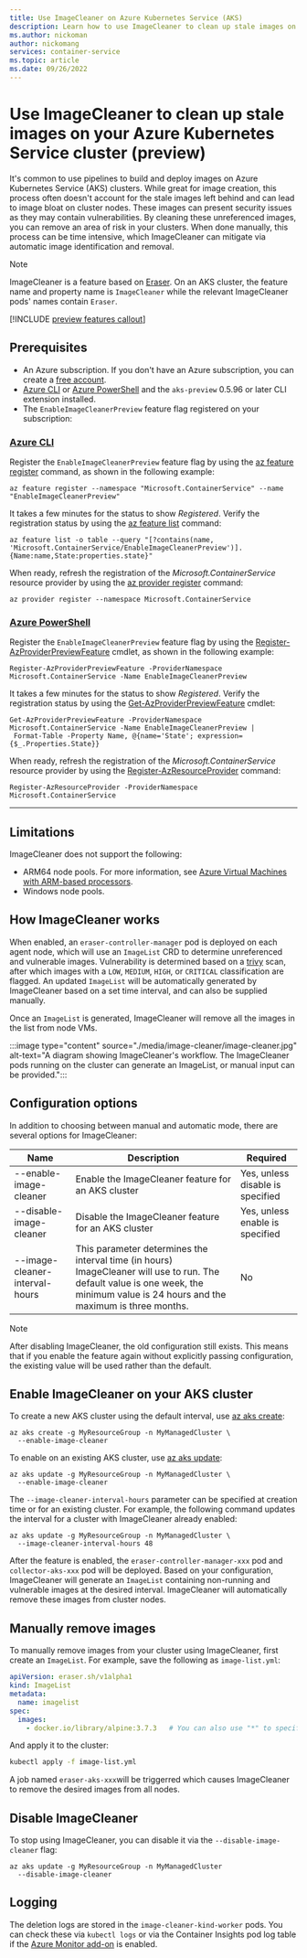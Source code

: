 ```yaml
---
title: Use ImageCleaner on Azure Kubernetes Service (AKS)
description: Learn how to use ImageCleaner to clean up stale images on Azure Kubernetes Service (AKS)
ms.author: nickoman
author: nickomang
services: container-service
ms.topic: article
ms.date: 09/26/2022
---
```


# Use ImageCleaner to clean up stale images on your Azure Kubernetes Service cluster (preview)

It's common to use pipelines to build and deploy images on Azure Kubernetes Service (AKS) clusters. While great for image creation, this process often doesn't account for the stale images left behind and can lead to image bloat on cluster nodes. These images can present security issues as they may contain vulnerabilities. By cleaning these unreferenced images, you can remove an area of risk in your clusters. When done manually, this process can be time intensive, which ImageCleaner can mitigate via automatic image identification and removal. 

> [!NOTE]
> ImageCleaner is a feature based on [Eraser](https://github.com/Azure/eraser). 
> On an AKS cluster, the feature name and property name is `ImageCleaner` while the relevant ImageCleaner pods' names contain `Eraser`.

[!INCLUDE [preview features callout](./includes/preview/preview-callout.md)]

## Prerequisites

* An Azure subscription. If you don't have an Azure subscription, you can create a [free account](https://azure.microsoft.com/free).
* [Azure CLI][azure-cli-install] or [Azure PowerShell][azure-powershell-install] and the `aks-preview` 0.5.96 or later CLI extension installed.
* The `EnableImageCleanerPreview` feature flag registered on your subscription:

### [Azure CLI](#tab/azure-cli)

Register the `EnableImageCleanerPreview` feature flag by using the [az feature register][az-feature-register] command, as shown in the following example:

```azurecli-interactive
az feature register --namespace "Microsoft.ContainerService" --name "EnableImageCleanerPreview"
```

It takes a few minutes for the status to show *Registered*. Verify the registration status by using the [az feature list][az-feature-list] command:

```azurecli-interactive
az feature list -o table --query "[?contains(name, 'Microsoft.ContainerService/EnableImageCleanerPreview')].{Name:name,State:properties.state}"
```

When ready, refresh the registration of the *Microsoft.ContainerService* resource provider by using the [az provider register][az-provider-register] command:

```azurecli-interactive
az provider register --namespace Microsoft.ContainerService
```

### [Azure PowerShell](#tab/azure-powershell)

Register the `EnableImageCleanerPreview` feature flag by using the [Register-AzProviderPreviewFeature][register-azproviderpreviewfeature] cmdlet, as shown in the following example:

```azurepowershell-interactive
Register-AzProviderPreviewFeature -ProviderNamespace Microsoft.ContainerService -Name EnableImageCleanerPreview
```

It takes a few minutes for the status to show *Registered*. Verify the registration status by using the [Get-AzProviderPreviewFeature][get-azproviderpreviewfeature] cmdlet:

```azurepowershell-interactive
Get-AzProviderPreviewFeature -ProviderNamespace Microsoft.ContainerService -Name EnableImageCleanerPreview |
 Format-Table -Property Name, @{name='State'; expression={$_.Properties.State}}
```

When ready, refresh the registration of the *Microsoft.ContainerService* resource provider by using the [Register-AzResourceProvider][register-azresourceprovider] command:

```azurepowershell-interactive
Register-AzResourceProvider -ProviderNamespace Microsoft.ContainerService
```

---

## Limitations

ImageCleaner does not support the following:

* ARM64 node pools. For more information, see [Azure Virtual Machines with ARM-based processors][arm-vms].
* Windows node pools.

## How ImageCleaner works

When enabled, an `eraser-controller-manager` pod is deployed on each agent node, which will use an `ImageList` CRD to determine unreferenced and vulnerable images. Vulnerability is determined based on a [trivy][trivy] scan, after which images with a `LOW`, `MEDIUM`, `HIGH`, or `CRITICAL` classification are flagged. An updated `ImageList` will be automatically generated by ImageCleaner based on a set time interval, and can also be supplied manually.

Once an `ImageList` is generated, ImageCleaner will remove all the images in the list from node VMs.


:::image type="content" source="./media/image-cleaner/image-cleaner.jpg" alt-text="A diagram showing ImageCleaner's workflow. The ImageCleaner pods running on the cluster can generate an ImageList, or manual input can be provided.":::

## Configuration options

In addition to choosing between manual and automatic mode, there are several options for ImageCleaner:

|Name|Description|Required|
|----|-----------|--------|
|--enable-image-cleaner|Enable the ImageCleaner feature for an AKS cluster|Yes, unless disable is specified|
|--disable-image-cleaner|Disable the ImageCleaner feature for an AKS cluster|Yes, unless enable is specified|
|--image-cleaner-interval-hours|This parameter determines the interval time (in hours) ImageCleaner will use to run. The default value is one week, the minimum value is 24 hours and the maximum is three months.|No|

> [!NOTE]
> After disabling ImageCleaner, the old configuration still exists. This means that if you enable the feature again without explicitly passing configuration, the existing value will be used rather than the default.

## Enable ImageCleaner on your AKS cluster

To create a new AKS cluster using the default interval, use [az aks create][az-aks-create]:

```azurecli-interactive
az aks create -g MyResourceGroup -n MyManagedCluster \ 
  --enable-image-cleaner 
```

To enable on an existing AKS cluster, use [az aks update][az-aks-update]:

```azurecli-interactive
az aks update -g MyResourceGroup -n MyManagedCluster \ 
  --enable-image-cleaner 
```

The `--image-cleaner-interval-hours` parameter can be specified at creation time or for an existing cluster. For example, the following command updates the interval for a cluster with ImageCleaner already enabled:

```azurecli-interactive
az aks update -g MyResourceGroup -n MyManagedCluster \
  --image-cleaner-interval-hours 48
```

After the feature is enabled, the `eraser-controller-manager-xxx` pod and `collector-aks-xxx` pod will be deployed.
Based on your configuration, ImageCleaner will generate an `ImageList` containing non-running and vulnerable images at the desired interval. ImageCleaner will automatically remove these images from cluster nodes.

## Manually remove images

To manually remove images from your cluster using ImageCleaner, first create an `ImageList`. For example, save the following as `image-list.yml`:

```yml
apiVersion: eraser.sh/v1alpha1
kind: ImageList
metadata:
  name: imagelist
spec:
  images:
    - docker.io/library/alpine:3.7.3   # You can also use "*" to specify all non-running images
```

And apply it to the cluster:

```bash
kubectl apply -f image-list.yml
```

A job named `eraser-aks-xxx`will be triggerred which causes ImageCleaner to remove the desired images from all nodes.

## Disable ImageCleaner

To stop using ImageCleaner, you can disable it via the `--disable-image-cleaner` flag:

```azurecli-interactive
az aks update -g MyResourceGroup -n MyManagedCluster
  --disable-image-cleaner
```

## Logging

The deletion logs are stored in the `image-cleaner-kind-worker` pods. You can check these via `kubectl logs` or via the Container Insights pod log table if the [Azure Monitor add-on](./monitor-aks.md) is enabled.

<!-- LINKS -->

[azure-cli-install]: /cli/azure/install-azure-cli
[azure-powershell-install]: /powershell/azure/install-az-ps

[az-aks-create]: /cli/azure/aks#az_aks_create
[az-aks-update]: /cli/azure/aks#az_aks_update
[az-feature-register]: /cli/azure/feature#az_feature_register
[register-azproviderpreviewfeature]: /powershell/module/az.resources/register-azproviderpreviewfeature
[az-feature-list]: /cli/azure/feature#az_feature_list
[get-azproviderpreviewfeature]: /powershell/module/az.resources/get-azproviderpreviewfeature
[az-provider-register]: /cli/azure/provider#az_provider_register
[register-azresourceprovider]: /powershell/module/az.resources/register-azresourceprovider

[arm-vms]: https://azure.microsoft.com/blog/azure-virtual-machines-with-ampere-altra-arm-based-processors-generally-available/
[trivy]: https://github.com/aquasecurity/trivy
